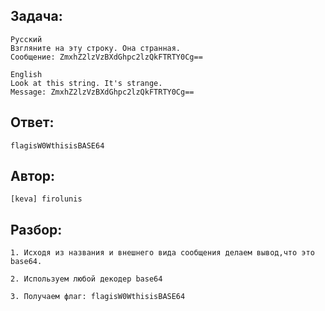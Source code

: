 ## Задача: 

    Русский
    Взгляните на эту строку. Она странная.
    Сообщение: ZmxhZ2lzVzBXdGhpc2lzQkFTRTY0Cg==

    English
    Look at this string. It's strange.
    Message: ZmxhZ2lzVzBXdGhpc2lzQkFTRTY0Cg==

## Ответ:
    flagisW0WthisisBASE64

## Автор: 
    [keva] firolunis

## Разбор:
    1. Исходя из названия и внешнего вида сообщения делаем вывод,что это base64.

    2. Используем любой декодер base64 
    
    3. Получаем флаг: flagisW0WthisisBASE64
